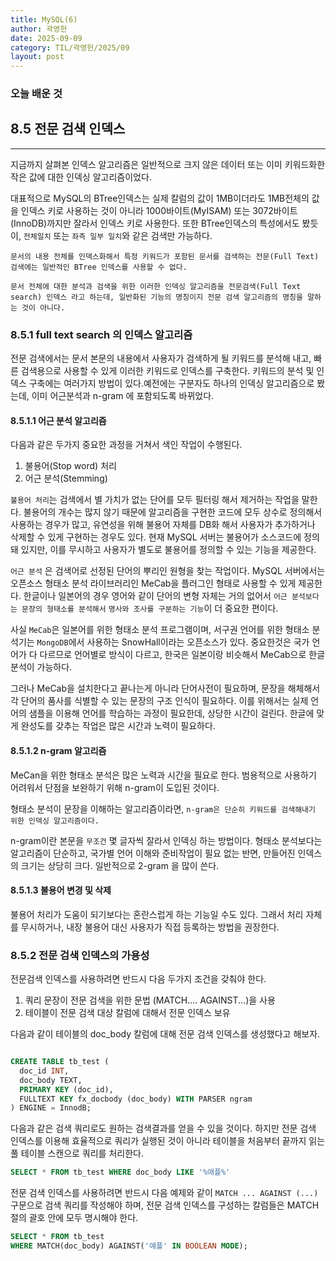 ```yaml
---
title: MySQL(6)
author: 곽영헌
date: 2025-09-09
category: TIL/곽영헌/2025/09
layout: post
---
```


### 오늘 배운 것




## 8.5 전문 검색 인덱스
---

지금까지 살펴본 인덱스 알고리즘은 일반적으로 크지 않은 데이터 또는 이미 키워드화한 작은 값에 대한 인덱싱 알고리즘이었다.

대표적으로 MySQL의 BTree인덱스는 실제 칼럼의 값이 1MB이더라도 1MB전체의 값을 인덱스 키로 사용하는 것이 아니라 1000바이트(MyISAM) 또는 3072바이트(InnoDB)까지만 잘라서 인덱스 키로 사용한다. 또한 BTree인덱스의 특성에서도 봤듯이, `전체일치` 또는 `좌측 일부 일치`와 같은 검색만 가능하다. 

    문서의 내용 전체를 인덱스화해서 특정 키워드가 포함된 문서를 검색하는 전문(Full Text) 검색에는 일반적인 BTree 인덱스를 사용할 수 없다. 

    문서 전체에 대한 분석과 검색을 위한 이러한 인덱싱 알고리즘을 전문검색(Full Text search) 인덱스 라고 하는데, 일반화된 기능의 명칭이지 전문 검색 알고리즘의 명칭을 말하는 것이 아니다.

### 8.5.1 full text search 의 인덱스 알고리즘

전문 검색에서는 문서 본문의 내용에서 사용자가 검색하게 될 키워드를 분석해 내고, 빠른 검색용으로 사용할 수 있게 이러한 키워드로 인덱스를 구축한다. 키워드의 분석 및 인덱스 구축에는 여러가지 방법이 있다.예전에는 구분자도 하나의 인덱싱 알고리즘으로 봤는데, 이미 어근분석과 n-gram 에 포함되도록 바뀌었다.



#### 8.5.1.1 어근 분석 알고리즘

다음과 같은 두가지 중요한 과정을 거쳐서 색인 작업이 수행된다.

1. 불용어(Stop word) 처리
2. 어근 분석(Stemming)

`불용어 처리`는 검색에서 별 가치가 없는 단어를 모두 필터링 해서 제거하는 작업을 말한다. 불용어의 개수는 많지 않기 때문에 
알고리즘을 구현한 코드에 모두 상수로 정의해서 사용하는 경우가 많고, 유연성을 위해 불용어 자체를 DB화 해서 사용자가 추가하거나 삭제할 수 있게 구현하는 경우도 있다. 현재 MySQL 서버는 불용어가 소스코드에 정의돼 있지만, 이를 무시하고 사용자가 별도로 불용어를 정의할 수 있는 기능을 제공한다.

`어근 분석` 은 검색어로 선정된 단어의 뿌리인 원형을 찾는 작업이다. MySQL 서버에서는 오픈소스 형태소 분석 라이브러리인 MeCab을 플러그인 형태로 사용할 수 있게 제공한다. 한글이나 일본어의 경우 영어와 같이 단어의 변형 자체는 거의 없어서 `어근 분석보다는 문장의 형태소를 분석해서` `명사와 조사를 구분하는 기능`이 더 중요한 편이다. 

사실 `MeCab`은 일본어를 위한 형태소 분석 프로그램이며, 서구권 언어를 위한 형태소 분석기는 `MongoDB`에서 사용하는 SnowHall이라는 오픈소스가 있다. 중요한것은 국가 언어가 다 다르므로 언어별로 방식이 다르고, 한국은 일본이랑 비슷해서 MeCab으로 한글 분석이 가능하다.

그러나 MeCab을 설치한다고 끝나는게 아니라 단어사전이 필요하며, 문장을 해체해서 각 단어의 품사를 식별할 수 있는 문장의 구조 인식이 필요하다. 이를 위해서는 실제 언어의 샘플을 이용해 언어를 학습하는 과정이 필요한데, 상당한 시간이 걸린다. 한글에 맞게 완성도를 갖추는 작업은 많은 시간과 노력이 필요하다.


#### 8.5.1.2 n-gram 알고리즘

MeCan을 위한 형태소 분석은 많은 노력과 시간을 필요로 한다. 범용적으로 사용하기 어려워서 단점을 보완하기 위해 n-gram이 도입된 것이다. 

형태소 분석이 문장을 이해하는 알고리즘이라면, `n-gram은 단순히 키워드를 검색해내기 위한 인덱싱 알고리즘이다.`

n-gram이란 본문을 `무조건` 몇 글자씩 잘라서 인덱싱 하는 방법이다. 형태소 분석보다는 알고리즘이 단순하고, 국가별 언어 이해와 준비작업이 필요 없는 반면, 만들어진 인덱스의 크기는 상당히 크다. 일반적으로 2-gram 을 많이 쓴다. 


#### 8.5.1.3 불용어 변경 및 삭제
불용어 처리가 도움이 되기보다는 혼란스럽게 하는 기능일 수도 있다. 그래서 처리 자체를 무시하거나, 내장 불용어 대신 사용자가 직접 등록하는 방법을 권장한다. 



### 8.5.2 전문 검색 인덱스의 가용성

전문검색 인덱스를 사용하려면 반드시 다음 두가지 조건을 갖춰야 한다.

1. 쿼리 문장이 전문 검색을 위한 문법 (MATCH.... AGAINST...)을 사용
2. 테이블이 전문 검색 대상 칼럼에 대해서 전문 인덱스 보유

다음과 같이 테이블의 doc_body 칼럼에 대해 전문 검색 인덱스를 생성했다고 해보자.

``` SQL

CREATE TABLE tb_test (
  doc_id INT,
  doc_body TEXT,
  PRIMARY KEY (doc_id),
  FULLTEXT KEY fx_docbody (doc_body) WITH PARSER ngram
) ENGINE = InnodB;
```

다음과 같은 검색 쿼리로도 원하는 검색결과를 얻을 수 있을 것이다. 하지만 전문 검색 인덱스를 이용해 효율적으로 쿼리가 실행된 것이 아니라 테이블을 처음부터 끝까지 읽는 풀 테이블 스캔으로 쿼리를 처리한다. 

``` SQL
SELECT * FROM tb_test WHERE doc_body LIKE '%애플%'
```

전문 검색 인덱스를 사용하려면 반드시 다음 예제와 같이 `MATCH ... AGAINST (...)` 구문으로 검색 쿼리를 작성해야 하며, 전문 검색 인덱스를 구성하는 칼럼들은 MATCH 절의 괄호 안에 모두 명시해야 한다.

``` SQL
SELECT * FROM tb_test 
WHERE MATCH(doc_body) AGAINST('얘플' IN BOOLEAN MODE);
```
